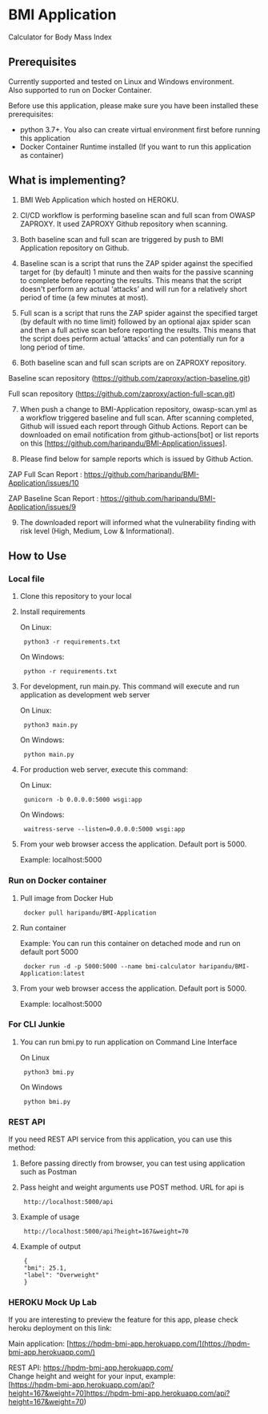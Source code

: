# BMI Application
Calculator for Body Mass Index  

## Prerequisites  
Currently supported and tested on Linux and Windows environment.  
Also supported to run on Docker Container.  

Before use this application, please make sure you have been installed these prerequisites:
- python 3.7+. You also can create virtual environment first before running this application  
- Docker Container Runtime installed (If you want to run this application as container)

## What is implementing?
1. BMI Web Application which hosted on HEROKU.

2. CI/CD workflow is performing baseline scan and full scan from OWASP ZAPROXY. It used ZAPROXY Github repository when scanning.

3. Both baseline scan and full scan are triggered by push to BMI Application repository on Github.

4. Baseline scan is a script that runs the ZAP spider against the specified target for (by default) 1 minute and then waits for the passive scanning to complete before reporting the results. 
This means that the script doesn't perform any actual ‘attacks’ and will run for a relatively short period of time (a few minutes at most).

5. Full scan is a script that runs the ZAP spider against the specified target (by default with no time limit) followed by an optional ajax spider scan and then a full active scan before reporting the results.
This means that the script does perform actual ‘attacks’ and can potentially run for a long period of time.

6. Both baseline scan and full scan scripts are on ZAPROXY repository.

Baseline scan repository (https://github.com/zaproxy/action-baseline.git)

Full scan repository (https://github.com/zaproxy/action-full-scan.git)

7. When push a change to BMI-Application repository, owasp-scan.yml as a workflow triggered baseline and full scan. After scanning completed, Github will issued each report through Github Actions.
Report can be downloaded on email notification from github-actions[bot] or list reports on this [https://github.com/haripandu/BMI-Application/issues].

8. Please find below for sample reports which is issued by Github Action.

ZAP Full Scan Report : https://github.com/haripandu/BMI-Application/issues/10

ZAP Baseline Scan Report : https://github.com/haripandu/BMI-Application/issues/9

9. The downloaded report will informed what the vulnerability finding with risk level (High, Medium, Low & Informational).


## How to Use  

### Local file  
1. Clone this repository to your local  
2. Install requirements  

    On Linux:  

        python3 -r requirements.txt  

    On Windows:  

        python -r requirements.txt  

3. For development, run main.py. This command will execute and run application as development web server  

    On Linux:  

        python3 main.py  
    
    On Windows:  

        python main.py  

4. For production web server, execute this command:  

    On Linux:
    
        gunicorn -b 0.0.0.0:5000 wsgi:app  

    On Windows:  

        waitress-serve --listen=0.0.0.0:5000 wsgi:app  

5. From your web browser access the application. Default port is 5000.  

    Example: localhost:5000  

### Run on Docker container  

1. Pull image from Docker Hub  

        docker pull haripandu/BMI-Application  

2. Run container  

   Example: You can run this container on detached mode and run on default port 5000

        docker run -d -p 5000:5000 --name bmi-calculator haripandu/BMI-Application:latest  

3. From your web browser access the application. Default port is 5000.  

    Example: localhost:5000 

### For CLI Junkie  

1. You can run bmi.py to run application on Command Line Interface  

    On Linux  

        python3 bmi.py  

    On Windows  

        python bmi.py

### REST API  

If you need REST API service from this application, you can use this method:  

1. Before passing directly from browser, you can test using application such as Postman  

2. Pass height and weight arguments use POST method. URL for api is  

        http://localhost:5000/api  

3. Example of usage

        http://localhost:5000/api?height=167&weight=70  

4. Example of output  

        {
        "bmi": 25.1,
        "label": "Overweight"
        }  

### HEROKU Mock Up Lab  

If you are interesting to preview the feature for this app, please check heroku deployment on this link:  

Main application: [https://hpdm-bmi-app.herokuapp.com/](https://hpdm-bmi-app.herokuapp.com/)  
  
REST API: https://hpdm-bmi-app.herokuapp.com/  
Change height and weight for your input, example:  
[https://hpdm-bmi-app.herokuapp.com/api?height=167&weight=70]https://hpdm-bmi-app.herokuapp.com/api?height=167&weight=70)
